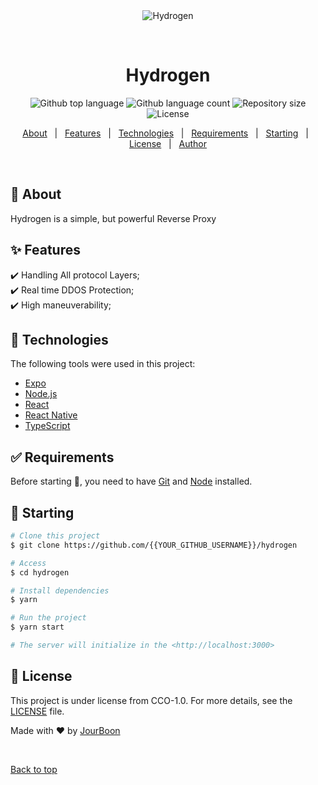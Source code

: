 <div align="center" id="top"> 
  <img src="./.github/app.gif" alt="Hydrogen" />

  &#xa0;

  <!-- <a href="https://hydrogen.netlify.app">Demo</a> -->
</div>

<h1 align="center">Hydrogen</h1>

<p align="center">
  <img alt="Github top language" src="https://img.shields.io/github/languages/top/JourBoon/hydrogen?color=56BEB8">

  <img alt="Github language count" src="https://img.shields.io/github/languages/count/JourBoon/hydrogen?color=56BEB8">

  <img alt="Repository size" src="https://img.shields.io/github/repo-size/JourBoon/hydrogen?color=56BEB8">

  <img alt="License" src="https://img.shields.io/github/license/JourBoon/hydrogen?color=56BEB8">

  <!-- <img alt="Github issues" src="https://img.shields.io/github/issues/{{YOUR_GITHUB_USERNAME}}/hydrogen?color=56BEB8" /> -->

  <!-- <img alt="Github forks" src="https://img.shields.io/github/forks/{{YOUR_GITHUB_USERNAME}}/hydrogen?color=56BEB8" /> -->

  <!-- <img alt="Github stars" src="https://img.shields.io/github/stars/{{YOUR_GITHUB_USERNAME}}/hydrogen?color=56BEB8" /> -->
</p>

<!-- Status -->

<!-- <h4 align="center"> 
	🚧  Hydrogen 🚀 Under construction...  🚧
</h4> 

<hr> -->

<p align="center">
  <a href="#dart-about">About</a> &#xa0; | &#xa0; 
  <a href="#sparkles-features">Features</a> &#xa0; | &#xa0;
  <a href="#rocket-technologies">Technologies</a> &#xa0; | &#xa0;
  <a href="#white_check_mark-requirements">Requirements</a> &#xa0; | &#xa0;
  <a href="#checkered_flag-starting">Starting</a> &#xa0; | &#xa0;
  <a href="#memo-license">License</a> &#xa0; | &#xa0;
  <a href="https://github.com/{{YOUR_GITHUB_USERNAME}}" target="_blank">Author</a>
</p>

<br>

## :dart: About ##

Hydrogen is a simple, but powerful Reverse Proxy

## :sparkles: Features ##

:heavy_check_mark: Handling All protocol Layers;\
:heavy_check_mark: Real time DDOS Protection;\
:heavy_check_mark: High maneuverability;

## :rocket: Technologies ##

The following tools were used in this project:

- [Expo](https://expo.io/)
- [Node.js](https://nodejs.org/en/)
- [React](https://pt-br.reactjs.org/)
- [React Native](https://reactnative.dev/)
- [TypeScript](https://www.typescriptlang.org/)

## :white_check_mark: Requirements ##

Before starting :checkered_flag:, you need to have [Git](https://git-scm.com) and [Node](https://nodejs.org/en/) installed.

## :checkered_flag: Starting ##

```bash
# Clone this project
$ git clone https://github.com/{{YOUR_GITHUB_USERNAME}}/hydrogen

# Access
$ cd hydrogen

# Install dependencies
$ yarn

# Run the project
$ yarn start

# The server will initialize in the <http://localhost:3000>
```

## :memo: License ##

This project is under license from CCO-1.0. For more details, see the [LICENSE](LICENSE.md) file.


Made with :heart: by <a href="https://github.com/JourBoon" target="_blank">JourBoon</a>

&#xa0;

<a href="#top">Back to top</a>
